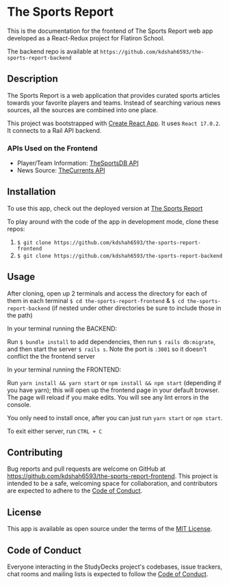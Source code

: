 # The Sports Report
This is the documentation for the frontend of The Sports Report web app developed as a React-Redux project for Flatiron School.

The backend repo is available at `https://github.com/kdshah6593/the-sports-report-backend`

## Description
The Sports Report is a web application that provides curated sports articles towards your favorite players and teams. Instead of searching various news sources, all the sources are combined into one place.

This project was bootstrapped with [Create React App](https://github.com/facebook/create-react-app). It uses `React 17.0.2`. It connects to a Rail API backend.

### APIs Used on the Frontend
- Player/Team Information: [TheSportsDB API](https://www.thesportsdb.com/api.php)
- News Source: [TheCurrents API](https://currentsapi.services/en)

## Installation
To use this app, check out the deployed version at [The Sports Report]()

To play around with the code of the app in development mode, clone these repos:
1. `$ git clone https://github.com/kdshah6593/the-sports-report-frontend`
2. `$ git clone https://github.com/kdshah6593/the-sports-report-backend`

## Usage
After cloning, open up 2 terminals and access the directory for each of them in each terminal  `$ cd the-sports-report-frontend` & `$ cd the-sports-report-backend` (if nested under other directories be sure to include those in the path)

In your terminal running the BACKEND:

Run `$ bundle install` to add dependencies, then run `$ rails db:migrate`, and then start the server `$ rails s`. Note the port is `:3001` so it doesn't conflict the the frontend server

In your terminal running the FRONTEND:

Run `yarn install && yarn start` or `npm install && npm start` (depending if you have yarn); this will open up the frontend page in your default browser. The page will reload if you make edits. You will see any lint errors in the console.

You only need to install once, after you can just run `yarn start` or `npm start`.

To exit either server, run `CTRL + C` 

## Contributing
Bug reports and pull requests are welcome on GitHub at https://github.com/kdshah6593/the-sports-report-frontend. This project is intended to be a safe, welcoming space for collaboration, and contributors are expected to adhere to the [Code of Conduct](https://github.com/kdshah6593/the-sports-report-frontend/blob/main/CODE_OF_CONDUCT.md).

## License
This app is available as open source under the terms of the [MIT License](https://opensource.org/licenses/MIT).

## Code of Conduct
Everyone interacting in the StudyDecks project's codebases, issue trackers, chat rooms and mailing lists is expected to follow the [Code of Conduct](https://github.com/kdshah6593/the-sports-report-frontend/blob/main/CODE_OF_CONDUCT.md).